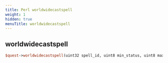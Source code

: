 ```yaml
---
title: Perl worldwidecastspell
weight: 1
hidden: true
menuTitle: worldwidecastspell
---
```

## worldwidecastspell
```perl
$quest->worldwidecastspell(uint32 spell_id, uint8 min_status, uint8 max_status)
```